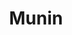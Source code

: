 ---
git: https://github.com/munin-monitoring/munin
logohandle: munin-monitoring
sort: munin-monitoring
title: Munin
website: https://munin-monitoring.org/
---